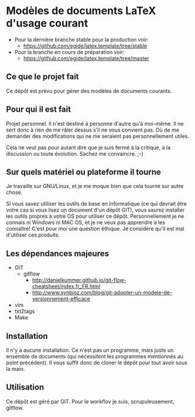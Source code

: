 Modèles de documents LaTeX d'usage courant
==========================================

* Pour la dernière branche stable pour la production voir:
	* https://github.com/egide/latex.template/tree/stable
* Pour la branche en cours de préparation voir:
	* https://github.com/egide/latex.template/tree/master


Ce que le projet fait
---------------------
Ce dépôt est prévu pour gérer des modèles de documents courants.


Pour qui il est fait
--------------------
Projet personnel. Il n'est destiné à personne d'autre qu'à moi-même. Il ne sert
donc à rien de me râler dessus s'il ne vous convient pas. Où de me demander des
modifications qui ne me seraient pas personnellement utiles.

Cela ne veut pas pour autant dire que je suis fermé à la critique, à la
discussion ou toute évolution. Sachez me convaincre. ;-)


Sur quels matériel ou plateforme il tourne
-----------------------------------------
Je travaille sur GNU/Linux, et je me moque bien que cela tourne sur autre chose.

Si vous savez utiliser les outils de base en informatique (ce qui devrait être
votre cas si vous lisez un document d'un dépôt GIT), vous saurez installer les
outils propres à votre OS pour utiliser ce dépôt. Personnellement je ne connais
ni Windows ni MAC OS, et je ne veux pas apprendre à les connaître! C'est pour
moi une question éthique. Je considère qu'il est mal d'utiliser ces produits.


Les dépendances majeures
------------------------
* GIT
	* gitflow
		* http://danielkummer.github.io/git-flow-cheatsheet/index.fr_FR.html
		* http://www.synbioz.com/blog/git-adopter-un-modele-de-versionnement-efficace
* vim
* txt2tags
* Make


Installation
------------
Il n'y a aucune installation. Ce n'est pas un programme, mais juste un ensemble
de documents (qui nécessitent les programmes mentionnés au point précédent).
Il vous suffit donc de cloner le dépôt pour tout avoir sous la main.


Utilisation
-----------
Ce dépôt est géré par GIT. Pour le workflov je suis, scrupuleusement, gitflow.
